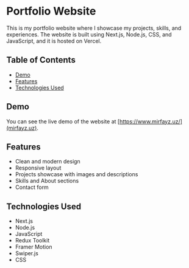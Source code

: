 # Portfolio Website

This is my portfolio website where I showcase my projects, skills, and experiences. The website is built using Next.js, Node.js, CSS, and JavaScript, and it is hosted on Vercel.

## Table of Contents

- [Demo](#demo)
- [Features](#features)
- [Technologies Used](#technologies-used)

## Demo

You can see the live demo of the website at [https://www.mirfayz.uz/](mirfayz.uz).

## Features

- Clean and modern design
- Responsive layout
- Projects showcase with images and descriptions
- Skills and About sections
- Contact form

## Technologies Used

- Next.js
- Node.js
- JavaScript
- Redux Toolkit
- Framer Motion
- Swiper.js
- CSS

